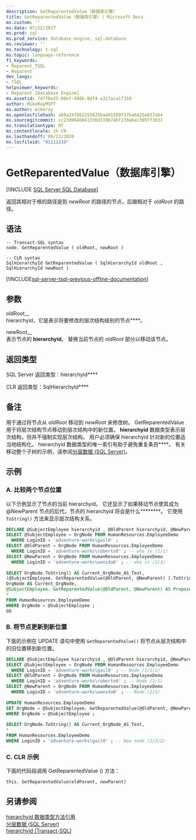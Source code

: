 ```yaml
---
description: GetReparentedValue（数据库引擎）
title: GetReparentedValue（数据库引擎）| Microsoft Docs
ms.custom: ''
ms.date: 07/22/2017
ms.prod: sql
ms.prod_service: database-engine, sql-database
ms.reviewer: ''
ms.technology: t-sql
ms.topic: language-reference
f1_keywords:
- Reparent_TSQL
- Reparent
dev_langs:
- TSQL
helpviewer_keywords:
- Reparent [Database Engine]
ms.assetid: f47f8e25-08ef-498b-84f4-a317aca1f358
author: MikeRayMSFT
ms.author: mikeray
ms.openlocfilehash: ab0a24f8b2255625bad41509f37ba6425e837ab4
ms.sourcegitcommit: cc23d8646041336d119b74bf239a6ac305ff3d31
ms.translationtype: HT
ms.contentlocale: zh-CN
ms.lasthandoff: 09/23/2020
ms.locfileid: "91111219"
---
```

# <a name="getreparentedvalue-database-engine"></a>GetReparentedValue（数据库引擎）
[!INCLUDE [SQL Server SQL Database](../../includes/applies-to-version/sql-asdb.md)]

返回其相对于根的路径是到 _newRoot_ 的路径的节点，后跟相对于 _oldRoot_ 的路径。
  
## <a name="syntax"></a>语法  
  
```syntaxsql
-- Transact-SQL syntax  
node. GetReparentedValue ( oldRoot, newRoot )  
```  
  
```syntaxsql
-- CLR syntax  
SqlHierarchyId GetReparentedValue ( SqlHierarchyId oldRoot , SqlHierarchyId newRoot )  
```  
  
[!INCLUDE[sql-server-tsql-previous-offline-documentation](../../includes/sql-server-tsql-previous-offline-documentation.md)]

## <a name="arguments"></a>参数
oldRoot__  
hierarchyid，它是表示将要修改的层次结构级别的节点****。
  
newRoot__  
表示节点的 **hierarchyid**。 替换当前节点的 _oldRoot_ 部分以移动该节点。
  
## <a name="return-types"></a>返回类型  
SQL Server 返回类型：hierarchyid****
  
CLR 返回类型：SqlHierarchyId****
  
## <a name="remarks"></a>备注  
用于通过将节点从 _oldRoot_ 移动到 _newRoot_ 来修改树。 GetReparentedValue 用于将层次结构节点移动到层次结构中的新位置。 **hierarchyid** 数据类型表示层次结构，但并不强制实现层次结构。 用户必须确保 hierarchyid 针对新的位置适当地结构化。 hierarchyid 数据类型的唯一索引有助于避免重复条目****。 有关移动整个子树的示例，请参阅[分层数据 (SQL Server)](../../relational-databases/hierarchical-data-sql-server.md)。
  
## <a name="examples"></a>示例  
  
### <a name="a-comparing-two-node-locations"></a>A. 比较两个节点位置  
以下示例显示了节点的当前 hierarchyid。 它还显示了如果移动节点使其成为 \@NewParent 节点的后代，节点的 hierarchyid 将会是什么********。 它使用 `ToString()` 方法来显示层次结构关系。
  
```sql
DECLARE @SubjectEmployee hierarchyid , @OldParent hierarchyid, @NewParent hierarchyid  
SELECT @SubjectEmployee = OrgNode FROM HumanResources.EmployeeDemo  
  WHERE LoginID = 'adventure-works\gail0' ;  
SELECT @OldParent = OrgNode FROM HumanResources.EmployeeDemo  
  WHERE LoginID = 'adventure-works\roberto0' ; -- who is /1/1/  
SELECT @NewParent = OrgNode FROM HumanResources.EmployeeDemo  
  WHERE LoginID = 'adventure-works\wanida0' ; -- who is /2/3/  
  
SELECT OrgNode.ToString() AS Current_OrgNode_AS_Text,   
(@SubjectEmployee. GetReparentedValue(@OldParent, @NewParent) ).ToString() AS Proposed_OrgNode_AS_Text,  
OrgNode AS Current_OrgNode,  
@SubjectEmployee. GetReparentedValue(@OldParent, @NewParent) AS Proposed_OrgNode,  
*  
FROM HumanResources.EmployeeDemo  
WHERE OrgNode = @SubjectEmployee ;  
GO  
```  
  
### <a name="b-updating-a-node-to-a-new-location"></a>B. 将节点更新到新位置  
下面的示例在 UPDATE 语句中使用 `GetReparentedValue()` 将节点从层次结构中的旧位置移到新位置。
  
```sql
DECLARE @SubjectEmployee hierarchyid , @OldParent hierarchyid, @NewParent hierarchyid  
SELECT @SubjectEmployee = OrgNode FROM HumanResources.EmployeeDemo  
  WHERE LoginID = 'adventure-works\gail0' ; -- Node /1/1/2/  
SELECT @OldParent = OrgNode FROM HumanResources.EmployeeDemo  
  WHERE LoginID = 'adventure-works\roberto0' ; -- Node /1/1/  
SELECT @NewParent = OrgNode FROM HumanResources.EmployeeDemo  
  WHERE LoginID = 'adventure-works\wanida0' ; -- Node /2/3/  
  
UPDATE HumanResources.EmployeeDemo  
SET OrgNode = @SubjectEmployee. GetReparentedValue(@OldParent, @NewParent)   
WHERE OrgNode = @SubjectEmployee ;  
  
SELECT OrgNode.ToString() AS Current_OrgNode_AS_Text,   
*  
FROM HumanResources.EmployeeDemo  
WHERE LoginID = 'adventure-works\gail0' ; -- Now node /2/3/2/  
```  
  
### <a name="c-clr-example"></a>C. CLR 示例  
下面的代码段调用 GetReparentedValue () 方法：
  
```sql
this. GetReparentedValue(oldParent, newParent)  
```  
  
## <a name="see-also"></a>另请参阅
[hierarchyid 数据类型方法引用](https://msdn.microsoft.com/library/01a050f5-7580-4d5f-807c-7f11423cbb06)  
[分层数据 (SQL Server)](../../relational-databases/hierarchical-data-sql-server.md)  
[hierarchyid (Transact-SQL)](../../t-sql/data-types/hierarchyid-data-type-method-reference.md)
  
  
